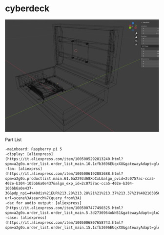 # cyberdeck

![alt text](images/cyberdeck-grid.png "main pic")

Part List

    -mainboard: Raspberry pi 5
    -display: [aliexpress](https://it.aliexpress.com/item/1005005292813240.html?spm=a2g0o.order_list.order_list_main.10.1cfb3696EUqxXU&gatewayAdapt=glo2ita)
    -fan: [aliexprss](https://it.aliexpress.com/item/1005006192883688.html?spm=a2g0o.productlist.main.61.6a2293d68XoCxL&algo_pvid=2c0757ac-cca5-402e-b304-105bb6a0e437&algo_exp_id=2c0757ac-cca5-402e-b304-105bb6a0e437-30&pdp_npi=4%40dis%21EUR%213.28%213.28%21%21%213.37%213.37%21%402103856417317102984366538efd54%2112000036212283153%21sea%21IT%216100837632%21X&curPageLogUid=6cfUj6alvwJD&utparam-url=scene%3Asearch%7Cquery_from%3A)
    -dac for audio output: [aliexpress](https://it.aliexpress.com/item/1005007477490325.html?spm=a2g0o.order_list.order_list_main.5.3d2736964oNN51&gatewayAdapt=glo2ita)
    -case: [aliexpress](https://it.aliexpress.com/item/1005006807658743.html?spm=a2g0o.order_list.order_list_main.15.1cfb3696EUqxXU&gatewayAdapt=glo2ita)
